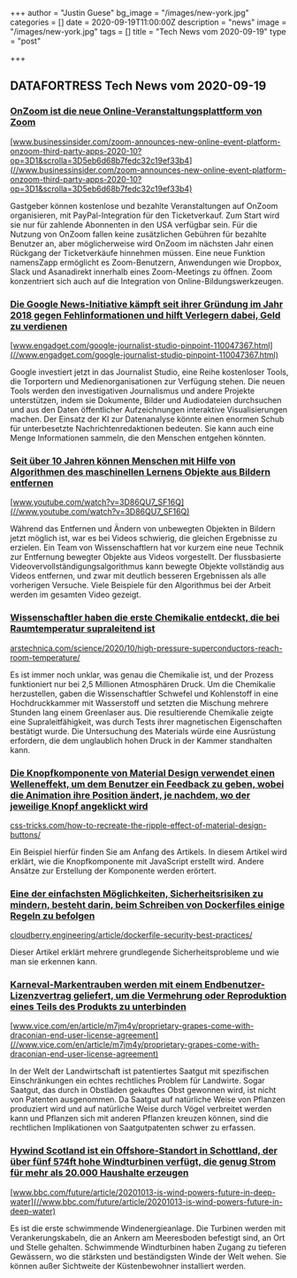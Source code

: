 +++
author = "Justin Guese"
bg_image = "/images/new-york.jpg"
categories = []
date = 2020-09-19T11:00:00Z
description = "news"
image = "/images/new-york.jpg"
tags = []
title = "Tech News vom 2020-09-19"
type = "post"

+++

        
## DATAFORTRESS Tech News vom 2020-09-19




### [OnZoom ist die neue Online-Veranstaltungsplattform von Zoom](//www.businessinsider.com/zoom-announces-new-online-event-platform-onzoom-third-party-apps-2020-10?op=3D1&scrolla=3D5eb6d68b7fedc32c19ef33b4)


[www.businessinsider.com/zoom-announces-new-online-event-platform-onzoom-third-party-apps-2020-10?op=3D1&scrolla=3D5eb6d68b7fedc32c19ef33b4](//www.businessinsider.com/zoom-announces-new-online-event-platform-onzoom-third-party-apps-2020-10?op=3D1&scrolla=3D5eb6d68b7fedc32c19ef33b4)


Gastgeber können kostenlose und bezahlte Veranstaltungen auf OnZoom organisieren, mit PayPal-Integration für den Ticketverkauf. Zum Start wird sie nur für zahlende Abonnenten in den USA verfügbar sein. Für die Nutzung von OnZoom fallen keine zusätzlichen Gebühren für bezahlte Benutzer an, aber möglicherweise wird OnZoom im nächsten Jahr einen Rückgang der Ticketverkäufe hinnehmen müssen. Eine neue Funktion namensZapp ermöglicht es Zoom-Benutzern, Anwendungen wie Dropbox, Slack und Asanadirekt innerhalb eines Zoom-Meetings zu öffnen. Zoom konzentriert sich auch auf die Integration von Online-Bildungswerkzeugen.


### [Die Google News-Initiative kämpft seit ihrer Gründung im Jahr 2018 gegen Fehlinformationen und hilft Verlegern dabei, Geld zu verdienen](//www.engadget.com/google-journalist-studio-pinpoint-110047367.html)


[www.engadget.com/google-journalist-studio-pinpoint-110047367.html](//www.engadget.com/google-journalist-studio-pinpoint-110047367.html)


Google investiert jetzt in das Journalist Studio, eine Reihe kostenloser Tools, die Torportern und Medienorganisationen zur Verfügung stehen. Die neuen Tools werden den investigativen Journalismus und andere Projekte unterstützen, indem sie Dokumente, Bilder und Audiodateien durchsuchen und aus den Daten öffentlicher Aufzeichnungen interaktive Visualisierungen machen. Der Einsatz der KI zur Datenanalyse könnte einen enormen Schub für unterbesetzte Nachrichtenredaktionen bedeuten. Sie kann auch eine Menge Informationen sammeln, die den Menschen entgehen könnten.


### [Seit über 10 Jahren können Menschen mit Hilfe von Algorithmen des maschinellen Lernens Objekte aus Bildern entfernen](//www.youtube.com/watch?v=3D86QU7_SF16Q)


[www.youtube.com/watch?v=3D86QU7_SF16Q](//www.youtube.com/watch?v=3D86QU7_SF16Q)


Während das Entfernen und Ändern von unbewegten Objekten in Bildern jetzt möglich ist, war es bei Videos schwierig, die gleichen Ergebnisse zu erzielen. Ein Team von Wissenschaftlern hat vor kurzem eine neue Technik zur Entfernung bewegter Objekte aus Videos vorgestellt. Der flussbasierte Videovervollständigungsalgorithmus kann bewegte Objekte vollständig aus Videos entfernen, und zwar mit deutlich besseren Ergebnissen als alle vorherigen Versuche. Viele Beispiele für den Algorithmus bei der Arbeit werden im gesamten Video gezeigt.


### [Wissenschaftler haben die erste Chemikalie entdeckt, die bei Raumtemperatur supraleitend ist](//arstechnica.com/science/2020/10/high-pressure-superconductors-reach-room-temperature/)


[arstechnica.com/science/2020/10/high-pressure-superconductors-reach-room-temperature/](//arstechnica.com/science/2020/10/high-pressure-superconductors-reach-room-temperature/)


Es ist immer noch unklar, was genau die Chemikalie ist, und der Prozess funktioniert nur bei 2,5 Millionen Atmosphären Druck. Um die Chemikalie herzustellen, gaben die Wissenschaftler Schwefel und Kohlenstoff in eine Hochdruckkammer mit Wasserstoff und setzten die Mischung mehrere Stunden lang einem Greenlaser aus. Die resultierende Chemikalie zeigte eine Supraleitfähigkeit, was durch Tests ihrer magnetischen Eigenschaften bestätigt wurde. Die Untersuchung des Materials würde eine Ausrüstung erfordern, die dem unglaublich hohen Druck in der Kammer standhalten kann.


### [Die Knopfkomponente von Material Design verwendet einen Welleneffekt, um dem Benutzer ein Feedback zu geben, wobei die Animation ihre Position ändert, je nachdem, wo der jeweilige Knopf angeklickt wird](//css-tricks.com/how-to-recreate-the-ripple-effect-of-material-design-buttons/)


[css-tricks.com/how-to-recreate-the-ripple-effect-of-material-design-buttons/](//css-tricks.com/how-to-recreate-the-ripple-effect-of-material-design-buttons/)


Ein Beispiel hierfür finden Sie am Anfang des Artikels. In diesem Artikel wird erklärt, wie die Knopfkomponente mit JavaScript erstellt wird. Andere Ansätze zur Erstellung der Komponente werden erörtert.


### [Eine der einfachsten Möglichkeiten, Sicherheitsrisiken zu mindern, besteht darin, beim Schreiben von Dockerfiles einige Regeln zu befolgen](//cloudberry.engineering/article/dockerfile-security-best-practices/)


[cloudberry.engineering/article/dockerfile-security-best-practices/](//cloudberry.engineering/article/dockerfile-security-best-practices/)


Dieser Artikel erklärt mehrere grundlegende Sicherheitsprobleme und wie man sie erkennen kann.


### [Karneval-Markentrauben werden mit einem Endbenutzer-Lizenzvertrag geliefert, um die Vermehrung oder Reproduktion eines Teils des Produkts zu unterbinden](//www.vice.com/en/article/m7jm4y/proprietary-grapes-come-with-draconian-end-user-license-agreement)


[www.vice.com/en/article/m7jm4y/proprietary-grapes-come-with-draconian-end-user-license-agreement](//www.vice.com/en/article/m7jm4y/proprietary-grapes-come-with-draconian-end-user-license-agreement)


In der Welt der Landwirtschaft ist patentiertes Saatgut mit spezifischen Einschränkungen ein echtes rechtliches Problem für Landwirte. Sogar Saatgut, das durch in Obstläden gekauftes Obst gewonnen wird, ist nicht von Patenten ausgenommen. Da Saatgut auf natürliche Weise von Pflanzen produziert wird und auf natürliche Weise durch Vögel verbreitet werden kann und Pflanzen sich mit anderen Pflanzen kreuzen können, sind die rechtlichen Implikationen von Saatgutpatenten schwer zu erfassen.


### [Hywind Scotland ist ein Offshore-Standort in Schottland, der über fünf 574ft hohe Windturbinen verfügt, die genug Strom für mehr als 20.000 Haushalte erzeugen](//www.bbc.com/future/article/20201013-is-wind-powers-future-in-deep-water)


[www.bbc.com/future/article/20201013-is-wind-powers-future-in-deep-water](//www.bbc.com/future/article/20201013-is-wind-powers-future-in-deep-water)


Es ist die erste schwimmende Windenergieanlage. Die Turbinen werden mit Verankerungskabeln, die an Ankern am Meeresboden befestigt sind, an Ort und Stelle gehalten. Schwimmende Windturbinen haben Zugang zu tieferen Gewässern, wo die stärksten und beständigsten Winde der Welt wehen. Sie können außer Sichtweite der Küstenbewohner installiert werden.